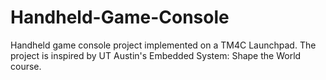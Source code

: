 # Handheld-Game-Console
Handheld game console project implemented on a TM4C Launchpad. The project is inspired by UT Austin's Embedded System: Shape the World course.
